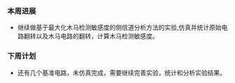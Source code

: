 ### 本周进展

- 继续做基于最大化木马检测敏感度的侧信道分析方法的实验,仿真并统计原始电路翻转以及木马电路的翻转，计算木马检测敏感度。


### 下周计划

- 还有几个基准电路，未仿真完成，需要继续完善实验，统计和分析实验结果。



